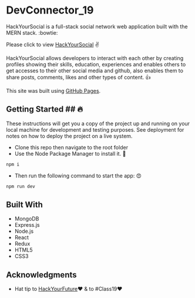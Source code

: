 # DevConnector_19 

HackYourSocial is a full-stack social network web application built with the MERN stack. :bowtie:

Please click to view [HackYourSocial](https://stormy-garden-42594.herokuapp.com/) :v:

HackYourSocial allows developers to interact with each other by creating profiles showing their skills, education, experiences and enables others to get accesses to their other social media and github, also enables them to share posts, comments, likes and other types of content. :+1:

This site was built using [GitHub Pages](https://stormy-garden-42594.herokuapp.com/). 


## Getting Started ## :fire:
These instructions will get you a copy of the project up and running on your local machine for development and testing purposes. See deployment for notes on how to deploy the project on a live system.

- Clone this repo then navigate to the root folder
- Use the Node Package Manager to install it. :running:
```bash
npm i
```
- Then run the following command to start the app: :heart_eyes:
```bash
npm run dev
```
## Built With
- MongoDB
- Express.js
- Node.js
- React
- Redux
- HTML5
- CSS3

## Acknowledgments
- Hat tip to [HackYourFuture](https://www.hackyourfuture.net/):heart: & to  #Class19:heart:
